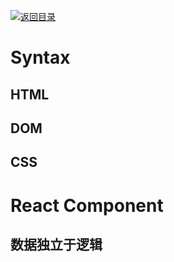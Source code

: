 [![返回目录](https://parg.co/UYp)](https://github.com/wx-chevalier/Web-Series/)

# Syntax

## HTML

## DOM

## CSS

# React Component

## 数据独立于逻辑
